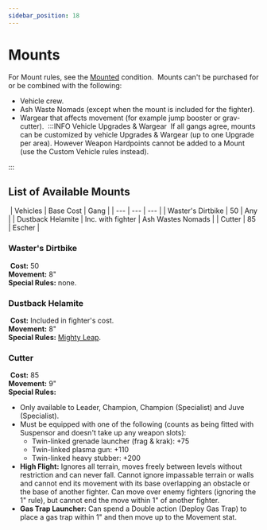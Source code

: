 ```yaml
---
sidebar_position: 18
---
```


# Mounts

For Mount rules, see the [Mounted](https://necrovox.org/docs/general-principles/conditions#mounted) condition.
​
Mounts can't be purchased for or be combined with the following:
​
-   Vehicle crew.
-   Ash Waste Nomads (except when the mount is included for the fighter).
-   Wargear that affects movement (for example jump booster or grav-cutter).
​
:::INFO Vehicle Upgrades & Wargear
​
If all gangs agree, mounts can be customized by vehicle Upgrades & Wargear (up to one Upgrade per area). However Weapon Hardpoints cannot be added to a Mount (use the Custom Vehicle rules instead).

:::​

## List of Available Mounts[](https://necrovox.org/docs/armoury/status-items/#list-of-available-mounts "Direct link to List of Available Mounts")
​
| Vehicles | Base Cost | Gang |
| --- | --- | --- |
| Waster's Dirtbike | 50 | Any |
| Dustback Helamite | Inc. with fighter | Ash Wastes Nomads |
| Cutter | 85 | Escher |
​
### Waster's Dirtbike[](https://necrovox.org/docs/armoury/status-items/#wasters-dirtbike "Direct link to Waster's Dirtbike")
​
**Cost:** 50  
**Movement:** 8"  
**Special Rules:** none.
​
### Dustback Helamite[](https://necrovox.org/docs/armoury/status-items/#dustback-helamite "Direct link to Dustback Helamite")
​
**Cost:** Included in fighter's cost.  
**Movement:** 8"  
**Special Rules:** [Mighty Leap](https://necrovox.org/docs/gang-fighters-and-their-weaponry/skills/#4-mighty-leap).
​
### Cutter[](https://necrovox.org/docs/armoury/status-items/#cutter "Direct link to Cutter")
​
**Cost:** 85  
**Movement:** 9"  
**Special Rules:**
​
-   Only available to Leader, Champion, Champion (Specialist) and Juve (Specialist).
-   Must be equipped with one of the following (counts as being fitted with Suspensor and doesn't take up any weapon slots):
    -   Twin-linked grenade launcher (frag & krak): +75
    -   Twin-linked plasma gun: +110
    -   Twin-linked heavy stubber: +200
-   **High Flight:** Ignores all terrain, moves freely between levels without restriction and can never fall. Cannot ignore impassable terrain or walls and cannot end its movement with its base overlapping an obstacle or the base of another fighter. Can move over enemy fighters (ignoring the 1" rule), but cannot end the move within 1" of another fighter.
-   **Gas Trap Launcher:** Can spend a Double action (Deploy Gas Trap) to place a gas trap within 1" and then move up to the Movement stat.
